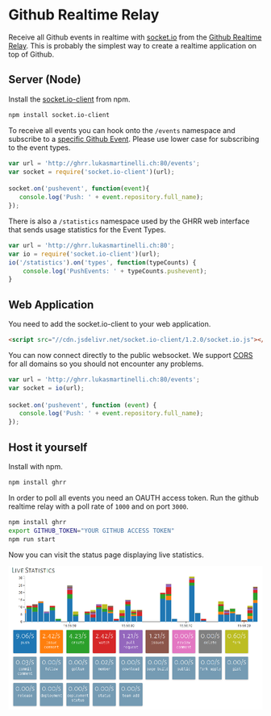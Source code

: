 Github Realtime Relay
======================

Receive all Github events in realtime with [socket.io](http://socket.io/) from the [Github Realtime Relay](http://ghrr.lukasmartinelli.ch).
This is probably the simplest way to create a realtime application on top of Github.


## Server (Node)

Install the [socket.io-client](https://www.npmjs.org/package/socket.io-client) from npm.

```bash
npm install socket.io-client
```

To receive all events you can hook onto the `/events` namespace
and subscribe to a [specific Github Event](https://developer.github.com/v3/activity/events/types/). Please use lower case for subscribing to the event types.

```javascript
var url = 'http://ghrr.lukasmartinelli.ch:80/events';
var socket = require('socket.io-client')(url);

socket.on('pushevent', function(event){
   console.log('Push: ' + event.repository.full_name);
});

```

There is also a `/statistics` namespace used by the GHRR web interface that
sends usage statistics for the Event Types.

```javascript
var url = 'http://ghrr.lukasmartinelli.ch:80';
var io = require('socket.io-client')(url);
io('/statistics').on('types', function(typeCounts) {
    console.log('PushEvents: ' + typeCounts.pushevent);
}
```

## Web Application

You need to add the socket.io-client to your web application.

```html
<script src="//cdn.jsdelivr.net/socket.io-client/1.2.0/socket.io.js"></script>
```

You can now connect directly to the public websocket. We support
[CORS](http://www.html5rocks.com/en/tutorials/cors/)
for all domains so you should not encounter any problems.

```javascript
var url = 'http://ghrr.lukasmartinelli.ch:80/events';
var socket = io(url);

socket.on('pushevent', function (event) {
   console.log('Push: ' + event.repository.full_name);
});
```

## Host it yourself

Install with npm.

```bash
npm install ghrr
```

In order to poll all events you need an OAUTH access token.
Run the github realtime relay with a poll rate of `1000` and on port `3000`.

```bash
npm install ghrr
export GITHUB_TOKEN="YOUR GITHUB ACCESS TOKEN"
npm run start
```

Now you can visit the  status page displaying live statistics.

![Screenshot of Github Realtime Relay](screenshot.png)
